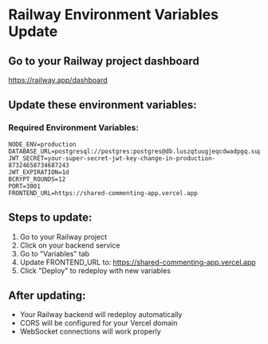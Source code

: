 # Railway Environment Variables Update

## Go to your Railway project dashboard
https://railway.app/dashboard

## Update these environment variables:

### Required Environment Variables:
```
NODE_ENV=production
DATABASE_URL=postgresql://postgres:postgres@db.luszqtuugjeqcdwadpgq.supabase.co:5432/postgres
JWT_SECRET=your-super-secret-jwt-key-change-in-production-87324658734687243
JWT_EXPIRATION=1d
BCRYPT_ROUNDS=12
PORT=3001
FRONTEND_URL=https://shared-commenting-app.vercel.app
```

## Steps to update:
1. Go to your Railway project
2. Click on your backend service
3. Go to "Variables" tab
4. Update FRONTEND_URL to: https://shared-commenting-app.vercel.app
5. Click "Deploy" to redeploy with new variables

## After updating:
- Your Railway backend will redeploy automatically
- CORS will be configured for your Vercel domain
- WebSocket connections will work properly
